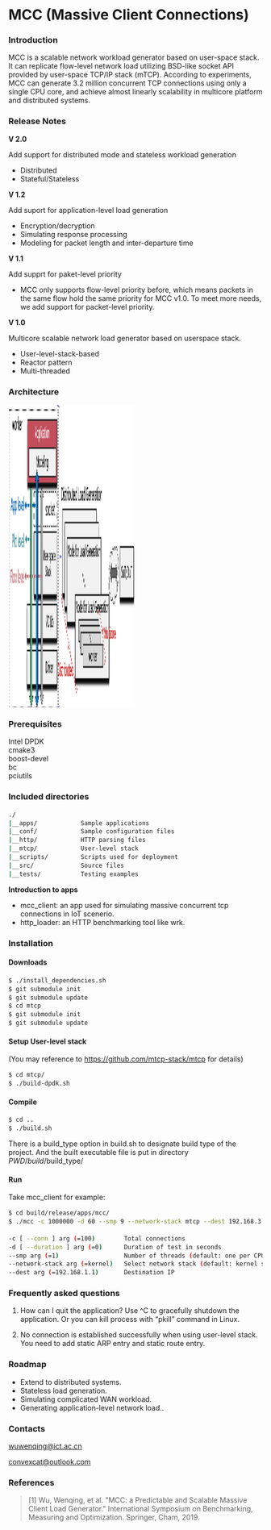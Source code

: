 
# MCC (Massive Client Connections)

### Introduction

MCC is a scalable network workload generator based on user-space stack. It can replicate flow-level network load utilizing BSD-like socket API provided by user-space TCP/IP stack (mTCP). According to experiments, MCC can generate 3.2 million concurrent TCP connections using only a single CPU core, and achieve almost linearly scalability in multicore platform and distributed systems. 

### Release Notes

**V 2.0**

Add support for distributed mode and stateless workload generation

+ Distributed
+ Stateful/Stateless

**V 1.2**

Add suport for application-level load generation

+ Encryption/decryption
+ Simulating response processing
+ Modeling for packet length and inter-departure time

**V 1.1**

Add supprt for paket-level priority

+ MCC only supports flow-level priority before, which means packets in the same flow hold the same priority for MCC v1.0. To meet more needs, we add support for packet-level priority.

**V 1.0**

Multicore scalable network load generator based on userspace stack.

+ User-level-stack-based
+ Reactor pattern
+ Multi-threaded

### Architecture
 
 <img src="images/mcc_architecture_dis.png" width = "250" height = "600" alt="" align=center />


### Prerequisites
Intel DPDK      
cmake3      
boost-devel      
bc      
pciutils      

### Included directories

```bash
./    
|__apps/			Sample applications      
|__conf/			Sample configuration files       
|__http/			HTTP parsing files      
|__mtcp/			User-level stack      
|__scripts/			Scripts used for deployment      
|__src/				Source files    
|__tests/			Testing examples   
```

**Introduction to apps**

+ mcc_client: an app used for simulating massive concurrent tcp connections in IoT scenerio.
+ http_loader: an HTTP benchmarking tool like wrk.

### Installation

#### Downloads

```bash
$ ./install_dependencies.sh
$ git submodule init
$ git submodule update
$ cd mtcp
$ git submodule init
$ git submodule update
```
#### Setup User-level stack 

(You may reference to https://github.com/mtcp-stack/mtcp for details)

```bash
$ cd mtcp/
$ ./build-dpdk.sh
```

#### Compile
```bash
$ cd ..
$ ./build.sh
```
There is a build_type option in build.sh to designate build type of the project. And the built executable file is put in directory $PWD/build/$build_type/

#### Run

Take mcc_client for example:
```bash
$ cd build/release/apps/mcc/
$ ./mcc -c 1000000 -d 60 --smp 9 --network-stack mtcp --dest 192.168.3.6

-c [ --conn ] arg (=100)		Total connections
-d [ --duration ] arg (=0)		Duration of test in seconds
--smp arg (=1)					Number of threads (default: one per CPU)
--network-stack arg (=kernel)	Select network stack (default: kernel stack)
--dest arg (=192.168.1.1)		Destination IP
```

### Frequently asked questions

1. How can I quit the application?
Use ^C to gracefully shutdown the application. Or you can kill process with “pkill” command in Linux.

2. No connection is established successfully when using user-level stack.
You need to add static ARP entry and static route entry.

### Roadmap

+ Extend to distributed systems.
+ Stateless load generation.
+ Simulating complicated WAN workload.
+ Generating application-level network load.. 

### Contacts

wuwenqing@ict.ac.cn   

convexcat@outlook.com

### References
> [1] Wu, Wenqing, et al. "MCC: a Predictable and Scalable Massive Client Load Generator."  International Symposium on Benchmarking, Measuring and Optimization. Springer, Cham, 2019.
